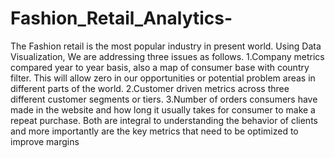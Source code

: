 # Fashion_Retail_Analytics-
The Fashion retail is the most popular industry in present world. Using Data Visualization, We are addressing three issues as follows.
1.Company metrics compared year to year basis, also a map of consumer base with country filter. This will allow zero in our opportunities or potential problem areas in different parts of the world.
2.Customer driven metrics across three different customer segments or tiers. 
3.Number of orders consumers have made in the website and how long it usually takes for consumer to make a repeat purchase.  Both are integral to understanding the behavior of clients and more importantly are the key metrics that need to be optimized to improve margins
